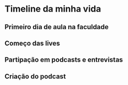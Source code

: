 # Timeline da minha vida

## Primeiro dia de aula na faculdade

## Começo das lives

## Partipação em podcasts e entrevistas

## Criação do podcast